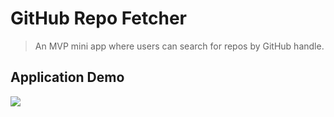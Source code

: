 # GitHub Repo Fetcher
> An MVP mini app where users can search for repos by GitHub handle.

## Application Demo
![](client/dist/demo.gif)
